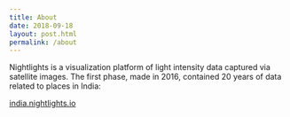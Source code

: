 ```yaml
---
title: About
date: 2018-09-18
layout: post.html
permalink: /about
---
```


Nightlights is a visualization platform of light intensity data captured via satellite images. The first phase, made in 2016, contained 20 years of data related to places in India:

[india.nightlights.io](https://india.nightlights.io)
